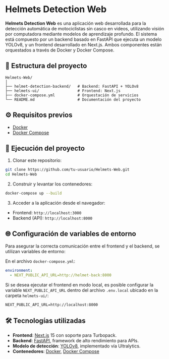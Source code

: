 # Helmets Detection Web

**Helmets Detection Web** es una aplicación web desarrollada para la detección automática de motociclistas sin casco en videos, utilizando visión por computadora mediante modelos de aprendizaje profundo. El sistema está compuesto por un backend basado en FastAPI que ejecuta un modelo YOLOv8, y un frontend desarrollado en Next.js. Ambos componentes están orquestados a través de Docker y Docker Compose.

## 📁 Estructura del proyecto

```
Helmets-Web/
│
├── helmet-detection-backend/   # Backend: FastAPI + YOLOv8
├── helmets-ui/                 # Frontend: Next.js
├── docker-compose.yml          # Orquestación de servicios
└── README.md                   # Documentación del proyecto
```

## ⚙️ Requisitos previos

- [Docker](https://www.docker.com/)
- [Docker Compose](https://docs.docker.com/compose/)

## 🚀 Ejecución del proyecto

1. Clonar este repositorio:

```bash
git clone https://github.com/tu-usuario/Helmets-Web.git
cd Helmets-Web
```

2. Construir y levantar los contenedores:

```bash
docker-compose up --build
```

3. Acceder a la aplicación desde el navegador:

- Frontend: `http://localhost:3000`
- Backend (API): `http://localhost:8000`

## 🌐 Configuración de variables de entorno

Para asegurar la correcta comunicación entre el frontend y el backend, se utilizan variables de entorno:

En el archivo `docker-compose.yml`:

```yaml
environment:
  - NEXT_PUBLIC_API_URL=http://helmet-back:8000
```

Si se desea ejecutar el frontend en modo local, es posible configurar la variable `NEXT_PUBLIC_API_URL` dentro del archivo `.env.local` ubicado en la carpeta `helmets-ui/`:

```env
NEXT_PUBLIC_API_URL=http://localhost:8000
```


## 🛠 Tecnologías utilizadas

- **Frontend**: [Next.js](https://nextjs.org/) 15 con soporte para Turbopack.
- **Backend**: [FastAPI](https://fastapi.tiangolo.com/), framework de alto rendimiento para APIs.
- **Modelo de detección**: [YOLOv8](https://docs.ultralytics.com/), implementado vía Ultralytics.
- **Contenedores**: [Docker](https://www.docker.com/), [Docker Compose](https://docs.docker.com/compose/)

